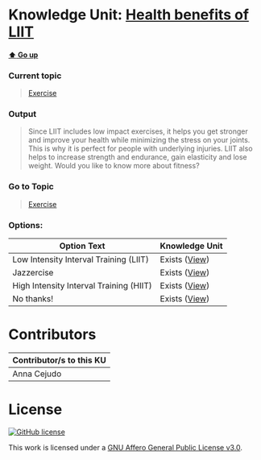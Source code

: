 # Knowledge Unit: [Health benefits of LIIT](../../knowledge_units/exercise/health-benefits-of-liit.md)

#### [:arrow_up: Go up](../../topics/exercise.md)
### Current topic
> [Exercise](../../topics/exercise.md)
### Output
> Since LIIT includes low impact exercises, it helps you get stronger and improve your health while minimizing the stress on your joints. This is why it is perfect for people with underlying injuries. LIIT also helps to increase strength and endurance, gain elasticity and lose weight. Would you like to know more about fitness?
### Go to Topic
> [Exercise](../../topics/exercise.md)

### Options: 

| Option Text | Knowledge Unit |
| - | - |  
| Low Intensity Interval Training (LIIT)  |  Exists ([View](../../knowledge_units/exercise/low-intensity-interval-training-liit.md))  |  
| Jazzercise  |  Exists ([View](../../knowledge_units/exercise/jazzercise.md))  |  
| High Intensity Interval Training (HIIT)  |  Exists ([View](../../knowledge_units/exercise/high-intensity-interval-training-hiit.md))  |  
| No thanks!  |  Exists ([View](../../knowledge_units/exercise/no-thanks.md))  | 

# Contributors

| Contributor/s to this KU |
| - | 
| Anna Cejudo |

# License
[![GitHub license](https://img.shields.io/github/license/inbrainz/cerebro)](https://github.com/inbrainz/cerebro/blob/master/LICENSE)

This work is licensed under a [GNU Affero General Public License v3.0](https://www.gnu.org/licenses/agpl-3.0.txt).
